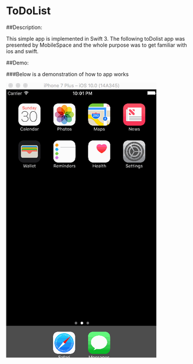 # ToDoList

##Description:

This simple app is implemented in Swift 3. The following toDolist app was presented by MobileSpace and the whole purpose was to get familiar with ios and swift.

##Demo:

###Below is a demonstration of how to app works

![](toDoList.gif) 

